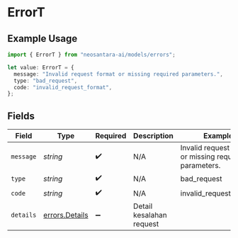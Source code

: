 # ErrorT

## Example Usage

```typescript
import { ErrorT } from "neosantara-ai/models/errors";

let value: ErrorT = {
  message: "Invalid request format or missing required parameters.",
  type: "bad_request",
  code: "invalid_request_format",
};
```

## Fields

| Field                                                  | Type                                                   | Required                                               | Description                                            | Example                                                |
| ------------------------------------------------------ | ------------------------------------------------------ | ------------------------------------------------------ | ------------------------------------------------------ | ------------------------------------------------------ |
| `message`                                              | *string*                                               | :heavy_check_mark:                                     | N/A                                                    | Invalid request format or missing required parameters. |
| `type`                                                 | *string*                                               | :heavy_check_mark:                                     | N/A                                                    | bad_request                                            |
| `code`                                                 | *string*                                               | :heavy_check_mark:                                     | N/A                                                    | invalid_request_format                                 |
| `details`                                              | [errors.Details](../../models/errors/details.md)       | :heavy_minus_sign:                                     | Detail kesalahan request                               |                                                        |